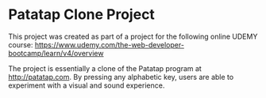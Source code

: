 # Patatap Clone Project
This project was created as part of a project for the following online UDEMY course:
https://www.udemy.com/the-web-developer-bootcamp/learn/v4/overview

The project is essentially a clone of the Patatap program at http://patatap.com.
By pressing any alphabetic key, users are able to experiment with a visual and sound experience. 
